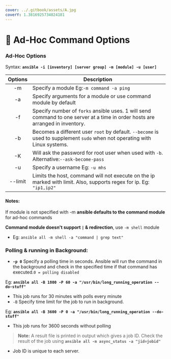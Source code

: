 ```yaml
---
cover: ../.gitbook/assets/A.jpg
coverY: 1.3816925734024181
---
```


# 🔏 Ad-Hoc Command Options

### Ad-Hoc Options

Syntax: **`ansible -i [inventory] [server group] -m [module] -u [user]`**

| Options | Description                                                                                                                   |
| :-----: | ----------------------------------------------------------------------------------------------------------------------------- |
|    -m   | Specify a module Eg:`-m command -a ping`                                                                                      |
|    -a   | Specify arguments for a module or use command module by default                                                               |
|    -f   | Specify number of `forks` ansible uses. 1 will send command to one server at a time in order hosts are arranged in inventory. |
|    -b   | Becomes a different user `root` by default. `--become` is used to supplement `sudo` when not operating with Linux systems.    |
|    -K   | Will ask the password for root user when used with `-b`. Alternative:`--ask-become-pass`                                      |
|    -u   | Specify a username Eg: `-u mhs`                                                                                               |
| --limit | Limits the host, command will not execute on the ip marked with limit. Also, supports regex for ip. Eg: `"ip1,ip2"`           |

#### Notes:

If module is not specified with -m **ansible defaults to the command module** for ad-hoc commands

**Command module doesn't support `|` & redirection**, use `-m shell` module

* Eg: `ansible all -m shell -a "command | grep text"`

### **Polling & running in Background:** <a href="#backgroundtasks" id="backgroundtasks"></a>

* **`-p 0`** Specify a polling time in seconds. Ansible will run the command in the background and check in the specified time if that command has executed.`0 = polling disabled`

Eg: **`ansible all -B 1800 -P 60 -a "/usr/bin/long_running_operation --do-stuff"`**

* This job runs for 30 minutes with polls every minute
* `-B` Specify time limit for the job to run in background.

Eg: **`ansible all -B 3600 -P 0 -a "/usr/bin/long_running_operation --do-stuff"`**

* This job runs for 3600 seconds without polling

> **Note:** A result file is printed in output which gives a job ID. Check the result of the job using **`ansible all -m async_status -a "jid=jobid"`**

* Job ID is unique to each server.
